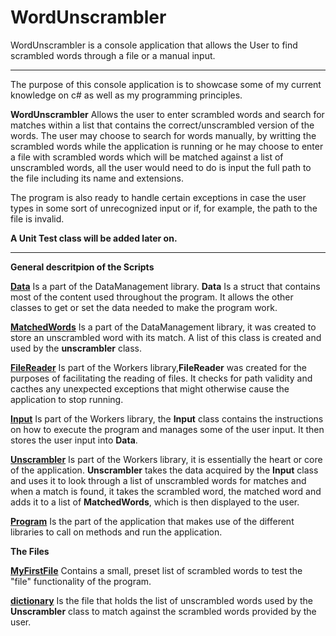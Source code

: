# WordUnscrambler
WordUnscrambler is a console application that allows the User to find scrambled words through a file or a manual input.

-------------------------------------------------------------------------------------------------------

The purpose of this console application is to showcase some of my current knowledge on c# as well as my programming principles.

**WordUnscrambler** Allows the user to enter scrambled words and search for matches within a list that contains the correct/unscrambled version of the words. The user may choose to search for words manually, by writting the scrambled words while the application is running or he may choose to enter a file with scrambled words which will be matched against a list of unscrambled words, all the user would need to do is input the full path to the file including its name and extensions.

The program is also ready to handle certain exceptions in case the user types in some sort of unrecognized input or if, for example, the path to the file is invalid.

**A Unit Test class will be added later on.**

-------------------------------------------------------------------------------------------------------

**General descritpion of the Scripts**


**[Data](https://github.com/PauloB04/WordUnscrambler/blob/master/Data.cs)** Is a part of the DataManagement library. **Data** Is a struct that contains most of the content used throughout the program. It allows the other classes to get or set the data needed to make the program work. 

**[MatchedWords](https://github.com/PauloB04/WordUnscrambler/blob/master/MatchedWords.cs)** Is a part of the DataManagement library, it was created to store an unscrambled word with its match. A list of this class is created and used by the **unscrambler** class.

**[FileReader](https://github.com/PauloB04/WordUnscrambler/blob/master/FileReader.cs)** Is part of the Workers library,**FileReader** was created for the purposes of facilitating the reading of files. It checks for path validity and cacthes any unexpected exceptions that might otherwise cause the application to stop running.

**[Input](https://github.com/PauloB04/WordUnscrambler/blob/master/Input.cs)** Is part of the Workers library, the **Input** class contains the instructions on how to execute the program and manages some of the user input. It then stores the user input into **Data**.

**[Unscrambler](https://github.com/PauloB04/WordUnscrambler/blob/master/Unscrambler.cs)** Is part of the Workers library, it is essentially the heart or core of the application. **Unscrambler** takes the data acquired by the **Input** class and uses it to look through a list of unscrambled words for matches and when a match is found, it takes the scrambled word, the matched word and adds it to a list of **MatchedWords**, which is then displayed to the user.

**[Program](https://github.com/PauloB04/WordUnscrambler/blob/master/Program.cs)** Is the part of the application that makes use of the different libraries to call on methods and run the application.

**The Files**

**[MyFirstFile](https://github.com/PauloB04/WordUnscrambler/blob/master/MyFirstFile.txt)** Contains a small, preset list of scrambled words to test the "file" functionality of the program.

**[dictionary](https://github.com/PauloB04/WordUnscrambler/blob/master/dictionary.txt)** Is the file that holds the list of unscrambled words used by the **Unscrambler** class to match against the scrambled words provided by the user.
